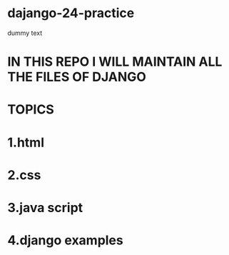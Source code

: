 # dajango-24-practice
dummy text
# IN THIS REPO I WILL MAINTAIN ALL THE FILES OF DJANGO
# TOPICS
# 1.html
# 2.css
# 3.java script
# 4.django examples
